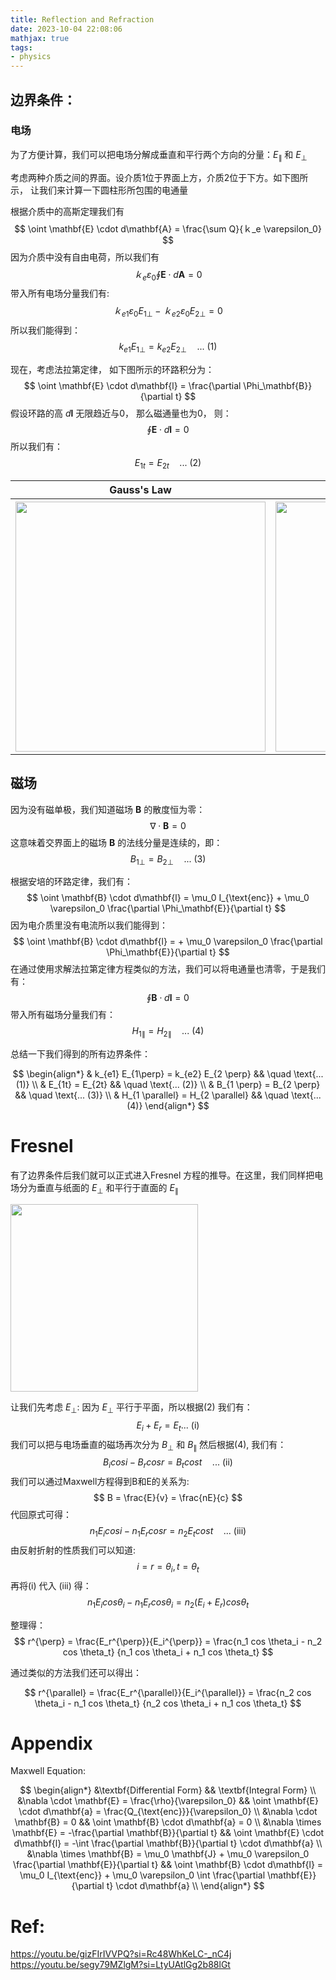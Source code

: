 ```yaml
---
title: Reflection and Refraction
date: 2023-10-04 22:08:06
mathjax: true
tags:
- physics
---
```




## 边界条件：

### 电场
为了方便计算，我们可以把电场分解成垂直和平行两个方向的分量：$E_{\parallel}$ 和 $E_{\perp}$

考虑两种介质之间的界面。设介质1位于界面上方，介质2位于下方。如下图所示， 让我们来计算一下圆柱形所包围的电通量

根据介质中的高斯定理我们有
$$
\oint \mathbf{E} \cdot d\mathbf{A} = \frac{\sum Q}{ｋ_e \varepsilon_0}
$$
因为介质中没有自由电荷，所以我们有
$$
 ｋ_e \varepsilon_0 \oint \mathbf{E} \cdot d\mathbf{A} = 0
$$
带入所有电场分量我们有:
$$
ｋ_{e1} \varepsilon_0 E_{1 \perp } - ｋ_{e2} \varepsilon_0 E_{2 \perp}  = 0
$$
所以我们能得到：
$$
k_{e1} E_{1\perp} = k_{e2} E_{2 \perp} \quad \text{... (1)}
$$


现在，考虑法拉第定律， 如下图所示的环路积分为：
$$
\oint \mathbf{E} \cdot d\mathbf{l} = \frac{\partial \Phi_\mathbf{B}}{\partial t}
$$
假设环路的高 $d \mathbf{l}$ 无限趋近与0， 那么磁通量也为0， 则：
$$\oint \mathbf{E} \cdot d\mathbf{l} = 0$$
所以我们有：
$$
E_{1t} = E_{2t} \quad \text{... (2)}
$$



<table>
<tr>
<th> Gauss's Law </th>
<th> Faraday's law </th>
</tr>
<tr>
<th><img src="maxwell1.png" width="400px"></th>
<th><img src="maxwell2.png" width="400px"> </th>
</tr>
</table>



## 磁场
因为没有磁单极，我们知道磁场 $\mathbf{B}$ 的散度恒为零：
$$
\nabla \cdot \mathbf{B} = 0
$$
这意味着交界面上的磁场 $\mathbf{B}$ 的法线分量是连续的，即：
$$
B_{1 \perp} = B_{2 \perp} \quad \text{... (3)}
$$

根据安培的环路定律，我们有：
$$
\oint \mathbf{B} \cdot d\mathbf{l} = \mu_0 I_{\text{enc}} + \mu_0 \varepsilon_0  \frac{\partial \Phi_\mathbf{E}}{\partial t}
$$
因为电介质里没有电流所以我们能得到：
$$
\oint \mathbf{B} \cdot d\mathbf{l} = + \mu_0 \varepsilon_0  \frac{\partial \Phi_\mathbf{E}}{\partial t}
$$
在通过使用求解法拉第定律方程类似的方法，我们可以将电通量也清零，于是我们有：
$$
\oint \mathbf{B} \cdot d\mathbf{l} = 0
$$
带入所有磁场分量我们有：
$$
H_{1 \parallel} = H_{2 \parallel} \quad \text{... (4)}
$$

总结一下我们得到的所有边界条件：

$$
\begin{align*}
& k_{e1} E_{1\perp} = k_{e2} E_{2 \perp} && \quad \text{... (1)} \\
& E_{1t} = E_{2t} && \quad \text{... (2)} \\
& B_{1 \perp} = B_{2 \perp} && \quad \text{... (3)} \\
& H_{1 \parallel} = H_{2 \parallel} && \quad \text{... (4)}
\end{align*}
$$


# Fresnel

有了边界条件后我们就可以正式进入Fresnel 方程的推导。在这里，我们同样把电场分为垂直与纸面的 $E_{\perp}$ 和平行于直面的 $E_{\parallel}$

<img src="fresnel1.png" width="300px">

让我们先考虑 $E_{\perp}$:
因为 $E_{\perp}$ 平行于平面，所以根据(2) 我们有：
$$E_i + E_r = E_t \text{... (i)}$$
我们可以把与电场垂直的磁场再次分为  $B_{\perp}$ 和 $B_{\parallel}$
然后根据(4), 我们有：
$$ B_i cos i - B_r cos r = B_t cos t \quad \text{... (ii)}$$
我们可以通过Maxwell方程得到B和E的关系为:
$$
B = \frac{E}{v} = \frac{nE}{c}
$$
代回原式可得：
$$
  n_1 E_i cos i - n_1 E_r cos r = n_2 E_t cos t \quad \text{... (iii)}
$$
由反射折射的性质我们可以知道:
$$i = r = \theta_i, t = \theta_t$$
再将(i) 代入 (iii) 得：
$$
  n_1 E_i cos \theta_i - n_1 E_r cos \theta_i = n_2 (E_i + E_r) cos \theta_t
$$

整理得：
$$
r^{\perp} = \frac{E_r^{\perp}}{E_i^{\perp}} = \frac{n_1 cos \theta_i - n_2 cos \theta_t} {n_1 cos \theta_i + n_1 cos \theta_t}
$$


通过类似的方法我们还可以得出：

$$
r^{\parallel} = \frac{E_r^{\parallel}}{E_i^{\parallel}} = \frac{n_2 cos \theta_i - n_1 cos \theta_t} {n_2 cos \theta_i + n_1 cos \theta_t}
$$

# Appendix
Maxwell Equation:

$$
\begin{align*}
&\textbf{Differential Form} && \textbf{Integral Form} \\
&\nabla \cdot \mathbf{E} = \frac{\rho}{\varepsilon_0} && \oint \mathbf{E} \cdot d\mathbf{a} = \frac{Q_{\text{enc}}}{\varepsilon_0} \\
&\nabla \cdot \mathbf{B} = 0 && \oint \mathbf{B} \cdot d\mathbf{a} = 0 \\
&\nabla \times \mathbf{E} = -\frac{\partial \mathbf{B}}{\partial t} && \oint \mathbf{E} \cdot d\mathbf{l} = -\int \frac{\partial \mathbf{B}}{\partial t} \cdot d\mathbf{a} \\
&\nabla \times \mathbf{B} = \mu_0 \mathbf{J} + \mu_0 \varepsilon_0 \frac{\partial \mathbf{E}}{\partial t} && \oint \mathbf{B} \cdot d\mathbf{l} = \mu_0 I_{\text{enc}} + \mu_0 \varepsilon_0 \int \frac{\partial \mathbf{E}}{\partial t} \cdot d\mathbf{a} \\
\end{align*}
$$


# Ref:
https://youtu.be/gizFIrIVVPQ?si=Rc48WhKeLC-_nC4j
https://youtu.be/segy79MZlgM?si=LtyUAtlGg2b88lGt
